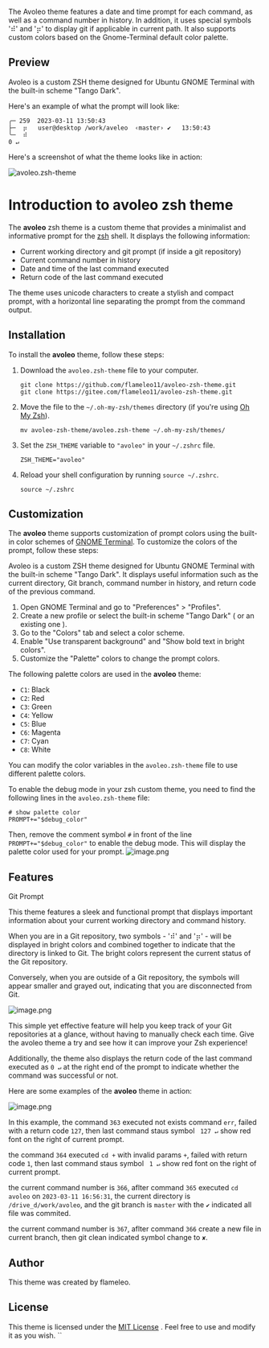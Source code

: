 

The Avoleo theme features a date and time prompt for each command, as well as a command number in history. In addition, it uses special symbols '⠾' and '⡶' to display git if applicable in current path. It also supports custom colors based on the Gnome-Terminal default color palette.

## Preview

Avoleo is a custom ZSH theme designed for Ubuntu GNOME Terminal with the built-in scheme "Tango Dark".

Here's an example of what the prompt will look like:

```
╭─ 259  2023-03-11 13:50:43
├─  ⡶   user@desktop /work/aveleo  ‹master› ✔   13:50:43
╰─  ⠾                                                                                      0 ↵

```


Here's a screenshot of what the theme looks like in action:

![avoleo.zsh-theme](https://upload-images.jianshu.io/upload_images/4914417-44fc54f2e57f939b.png?imageMogr2/auto-orient/strip%7CimageView2/2/w/1240)

# Introduction to avoleo zsh theme

The **avoleo** zsh theme is a custom theme that provides a minimalist and informative prompt for the [zsh](https://www.zsh.org/) shell. It displays the following information:

- Current working directory and git prompt (if inside a git repository)
- Current command number in history
- Date and time of the last command executed
- Return code of the last command executed

The theme uses unicode characters to create a stylish and compact prompt, with a horizontal line separating the prompt from the command output.

## Installation

To install the **avoleo** theme, follow these steps:

1. Download the `avoleo.zsh-theme` file to your computer.
   ```
   git clone https://github.com/flameleo11/avoleo-zsh-theme.git
   git clone https://gitee.com/flameleo11/avoleo-zsh-theme.git
   ```
2. Move the file to the `~/.oh-my-zsh/themes` directory (if you're using [Oh My Zsh](https://ohmyz.sh/)).
   ```
   mv avoleo-zsh-theme/avoleo.zsh-theme ~/.oh-my-zsh/themes/
   ```
3. Set the `ZSH_THEME` variable to `"avoleo"` in your `~/.zshrc` file.
   ```
   ZSH_THEME="avoleo"
   ```
4. Reload your shell configuration by running `source ~/.zshrc`.
   ```
   source ~/.zshrc
   ```
## Customization

The **avoleo** theme supports customization of prompt colors using the built-in color schemes of [GNOME Terminal](https://help.gnome.org/users/gnome-terminal/stable/). To customize the colors of the prompt, follow these steps:

Avoleo is a custom ZSH theme designed for Ubuntu GNOME Terminal with the built-in scheme "Tango Dark". It displays useful information such as the current directory, Git branch, command number in history, and return code of the previous command.

1. Open GNOME Terminal and go to "Preferences" > "Profiles".
2. Create a new profile or select the built-in scheme "Tango Dark" ( or an existing one ).
3. Go to the "Colors" tab and select a color scheme.
4. Enable "Use transparent background" and "Show bold text in bright colors".
5. Customize the "Palette" colors to change the prompt colors.

The following palette colors are used in the **avoleo** theme:

- `C1`: Black
- `C2`: Red
- `C3`: Green
- `C4`: Yellow
- `C5`: Blue
- `C6`: Magenta
- `C7`: Cyan
- `C8`: White

You can modify the color variables in the `avoleo.zsh-theme` file to use different palette colors.

To enable the debug mode in your zsh custom theme, you need to find the following lines in the `avoleo.zsh-theme` file:

```
# show palette color
PROMPT+="$debug_color"
```

Then, remove the comment symbol `#` in front of the line `PROMPT+="$debug_color"` to enable the debug mode. This will display the palette color used for your prompt.
![image.png](https://upload-images.jianshu.io/upload_images/4914417-a6994086a670826e.png?imageMogr2/auto-orient/strip%7CimageView2/2/w/1240)


## Features

Git Prompt

This theme features a sleek and functional prompt that displays important information about your current working directory and command history.

When you are in a Git repository, two symbols - '⠾' and '⡶' - will be displayed in bright colors and combined together to indicate that the directory is linked to Git. The bright colors represent the current status of the Git repository.

Conversely, when you are outside of a Git repository, the symbols will appear smaller and grayed out, indicating that you are disconnected from Git.

![image.png](https://upload-images.jianshu.io/upload_images/4914417-c573041148bb9992.png?imageMogr2/auto-orient/strip%7CimageView2/2/w/1240)

This simple yet effective feature will help you keep track of your Git repositories at a glance, without having to manually check each time. Give the avoleo theme a try and see how it can improve your Zsh experience!


Additionally, the theme also displays the return code of the last command executed as `0 ↵` at the right end of the prompt to indicate whether the command was successful or not.

Here are some examples of the **avoleo** theme in action:

![image.png](https://upload-images.jianshu.io/upload_images/4914417-28639cc2dab0685b.png?imageMogr2/auto-orient/strip%7CimageView2/2/w/1240)

In this example, the command `363` executed not exists command `err`, failed with a return code `127`, then last command staus symbol ` 127 ↵` show red font on the right of current prompt.

the command `364` executed `cd +` with invalid params `+`, failed with return code `1`, then last command staus symbol ` 1 ↵` show red font on the right of current prompt.


the current command number is `366`, aflter command `365` executed `cd avoleo` on `2023-03-11 16:56:31`, the current directory is `/drive_d/work/avoleo`, and the git branch is `master` with the `✔` indicated all file was commited.

the current command number is `367`, aflter command `366` create a new file in current branch, then git clean indicated symbol change to `✘`.




 ## Author

This theme was created by flameleo.

## License

This theme is licensed under the [MIT License](LICENSE) . Feel free to use and modify it as you wish.
``